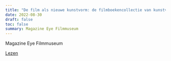 ```yaml
---
title: "De film als nieuwe kunstvorm: de filmboekencollectie van kunstverzamelaar Pieter Sanders"
date: 2022-08-30
draft: false
toc: false
summary: Magazine Eye Filmmuseum
---
```

Magazine Eye Filmmuseum

[Lezen](https://www.eyefilm.nl/nl/magazine/de-film-als-nieuwe-kunstvorm-de-filmboekencollectie-van-kunstverzamelaar-pieter-sanders/776526)